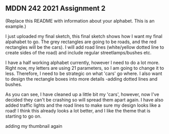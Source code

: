 ## MDDN 242 2021 Assignment 2

(Replace this README with information about your alphabet. This is an example.)

I just uploaded my final sketch, this final sketch shows how I want my final alpahabet to go.  The grey rectangles are going to be roads, and the red rectangles will be the cars).  I will add road lines (white/yellow dotted line to create sides of the road) and include regular streetlamps/bushes etc. 


I have a half working alphabet currently, however I need to do a lot more.  Right now, my letters are using 21 parameters, so I am going to change it to less.   Therefore, I need to be strategic on what 'cars' go where.   I also want to design the rectangle boxes into more details -adding dotted lines and bushes.  

As you can see, I have cleaned up a little bit my 'cars', however, now I've decided they can't be crashing so will spread them apart again.   I have also added traffic lights and the road lines to make sure my design looks like a road!   I think this already looks a lot better, and I like the theme that is starting to go on.  

adding my thumbnail again
